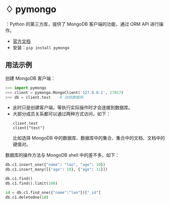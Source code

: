 # ♢ pymongo

：Python 的第三方库，提供了 MongoDB 客户端的功能，通过 ORM API 进行操作。
- [官方文档](https://pymongo.readthedocs.io/en/stable/)
- 安装：`pip install pymongo`

## 用法示例

创建 MongoDB 客户端：
```py
>>> import pymongo
>>> client = pymongo.MongoClient('127.0.0.1', 27017)
>>> db = client.test    # 选择数据库
```
- 此时只是创建客户端，等执行实际操作时才会连接到数据库。
- 大部分成员关系都可以通过两种方式访问，如下：
    ```
    client.test
    client["test"]
    ```
    比如选择 MongoDB 中的数据库、数据库中的集合、集合中的文档、文档中的键值对。

数据库的操作方法与 MongoDB shell 中的差不多，如下：
```py
db.c1.insert_one({"name": "leo", "age": 10})
db.c1.insert_many([{"age": 10}, {"age": 11}])

db.c1.find()
db.c1.find().limit(100)

id = db.c1.find_one({"name":"leo"})["_id"]
db.c1.deleteOne(id)
```
